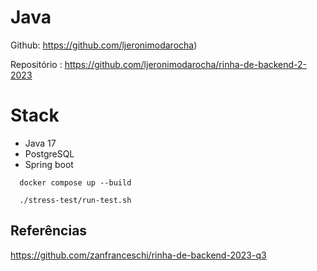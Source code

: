 # Java

Github: https://github.com/ljeronimodarocha)

Repositório : https://github.com/ljeronimodarocha/rinha-de-backend-2-2023

# Stack
- Java 17
- PostgreSQL
- Spring boot

``  docker compose up --build``

``  ./stress-test/run-test.sh``

## Referências

https://github.com/zanfranceschi/rinha-de-backend-2023-q3
